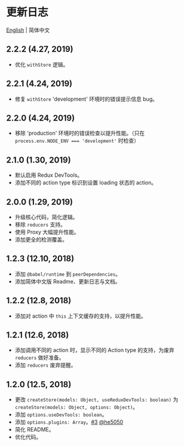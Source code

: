 # 更新日志

[English](./CHANGELOG.md) | 简体中文

## 2.2.2 (4.27, 2019)

- 优化 `withStore` 逻辑。

## 2.2.1 (4.24, 2019)

- 修复 `withStore` 'development' 环境时的错误提示信息 bug。

## 2.2.0 (4.24, 2019)

- 移除 'production' 环境时的错误检查以提升性能。（只在 `process.env.NODE_ENV === 'development'` 时检查）

## 2.1.0 (1.30, 2019)

- 默认启用 Redux DevTools。
- 添加不同的 action type 标识到设置 loading 状态的 action。

## 2.0.0 (1.29, 2019)

- 升级核心代码，简化逻辑。
- 移除 `reducers` 支持。
- 使用 Proxy 大幅提升性能。
- 添加更全的检测覆盖。

## 1.2.3 (12.10, 2018)

- 添加 `@babel/runtime` 到 `peerDependencies`。
- 添加简体中文版 Readme、更新日志与文档。

## 1.2.2 (12.8, 2018)

- 添加对 action 中 `this` 上下文缓存的支持，以提升性能。

## 1.2.1 (12.6, 2018)

- 添加调用不同的 action 时，显示不同的 Action type 的支持，为废弃 `reducers` 做好准备。
- 添加 `reducers` 废弃提醒。

## 1.2.0 (12.5, 2018)

- 更改 `createStore(models: Object, useReduxDevTools: boolean)` 为 `createStore(models: Object, options: Object)`。
- 添加 `options.useDevTools: boolean`。
- 添加 `options.plugins: Array`。[#3](https://github.com/nanxiaobei/retalk/issues/3) [@he5050](https://github.com/he5050)
- 简化 README。
- 优化代码。
